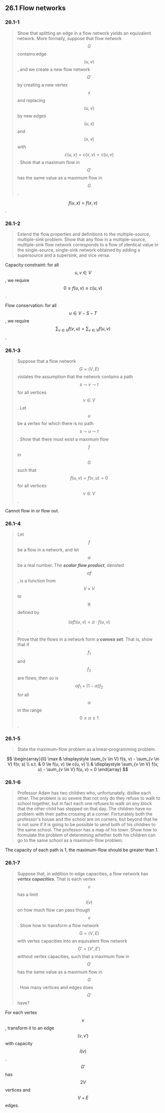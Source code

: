 ## 26.1 Flow networks

### 26.1-1

> Show that splitting an edge in a flow network yields an equivalent network. More formally, suppose that flow network $$G$$ contains edge $$(u, v)$$, and we create a new flow network $$G'$$ by creating a new vertex $$x$$ and replacing $$(u, v)$$ by new edges $$(u, x)$$ and $$(x, v)$$ with $$c(u, x) = c(x, v) = c(u, v)$$. Show that a maximum flow in $$G'$$ has the same value as a maximum flow in $$G$$.

$$f(u, x) = f(x, v)$$.

### 26.1-2

> Extend the flow properties and definitions to the multiple-source, multiple-sink problem. Show that any flow in a multiple-source, multiple-sink flow network corresponds to a flow of identical value in the single-source, single-sink network obtained by adding a supersource and a supersink, and vice versa.

Capacity constraint: for all $$u, v \in V$$, we require $$0 \le f(u, v) \le c(u, v)$$.

Flow conservation: for all $$u \in V - S - T$$, we require $$\sum_{v \in V} f(v, u) = \sum_{v \in V} f(u, v)$$.

### 26.1-3

> Suppose that a flow network $$G = (V, E)$$ violates the assumption that the network contains a path $$s \leadsto v \leadsto t$$ for all vertices $$v \in V$$. Let $$u$$ be a vertex for which there is no path $$s \leadsto u \leadsto t$$. Show that there must exist a maximum flow $$f$$ in $$G$$ such that $$f(u, v) = f(v, u) = 0$$ for all vertices $$v \in V$$.

Cannot flow in or flow out.

### 26.1-4

> Let $$f$$ be a flow in a network, and let $$\alpha$$ be a real number. The __*scalar flow product*__, denoted $$\alpha f$$, is a function from $$V \times V$$ to $$\mathbb{R}$$ defined by
> 
> $$(\alpha f)(u, v) = \alpha \cdot f(u, v)$$.
> 
> Prove that the flows in a network form a __*convex set*__. That is, show that if $$f_1$$ and $$f_2$$ are flows, then so is $$\alpha f_1 + (1 - \alpha) f_2$$ for all $$\alpha$$ in the range $$0 \le \alpha \le 1$$.

### 26.1-5

> State the maximum-flow problem as a linear-programming problem.

$$
\begin{array}{ll}
\max & \displaystyle \sum_{v \in V} f(s, v) - \sum_{v \in V} f(v, s) \\
s.t. & 0 \le f(u, v) \le c(u, v) \\
& \displaystyle \sum_{v \in V} f(v, u) - \sum_{v \in V} f(u, v) = 0
\end{array}
$$

### 26.1-6

> Professor Adam has two children who, unfortunately, dislike each other. The problem is so severe that not only do they refuse to walk to school together, but in fact each one refuses to walk on any block that the other child has stepped on that day. The children have no problem with their paths crossing at a corner. Fortunately both the professor's house and the school are on corners, but beyond that he is not sure if it is going to be possible to send both of his children to the same school. The professor has a map of his town. Show how to formulate the problem of determining whether both his children can go to the same school as a maximum-flow problem.

The capacity of each path is 1, the maximum-flow should be greater than 1.

### 26.1-7

> Suppose that, in addition to edge capacities, a flow network has __*vertex capacities*__. That is each vertex $$v$$ has a limit $$l(v)$$ on how much flow can pass though $$v$$. Show how to transform a flow network $$G = (V, E)$$ with vertex capacities into an equivalent flow network $$G' = (V', E')$$ without vertex capacities, such that a maximum flow in $$G'$$ has the same value as a maximum flow in $$G$$. How many vertices and edges does $$G'$$ have?

For each vertex $$v$$, transform it to an edge $$(v, v')$$ with capacity $$l(v)$$. $$G'$$ has $$2V$$ vertices and $$V + E$$ edges.
